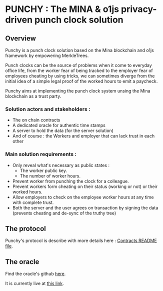 # PUNCHY : The MINA & o1js privacy-driven punch clock solution

## Overview

Punchy is a punch clock solution based on the Mina blockchain and o1js framework by empowering MerkleTrees.

Punch clocks can be the source of problems when it come to everyday office life, from the worker
fear of being tracked to the employer fear of employees cheating by using tricks,
we can sometimes diverge from the initial idea of a simple legal proof of the worked
hours to emit a paycheck.

Punchy aims at implementing the punch clock system unsing the Mina blockchain as a trust party.

### Solution actors and stakeholders :
- The on chain contracts
- A dedicated oracle for authentic time stamps
- A server to hold the data (for the server solution)
- And of course : the Workers and employer that can lack trust in each other

### Main solution requirements :

- Only reveal what's necessary as public states :
  - The worker public key.
  - The number of worker hours.
- Prevent worker from punching the clock for a colleague.
- Prevent workers form cheating on their status (working or not) or their worked hours.
- Allow employers to check on the employee worker hours at any time with complete trust.
- Both the server and the user agrees on transaction by signing the data (prevents cheating and de-sync of the truthy tree)

## The protocol

Punchy's protocol is describe with more details here : [Contracts README file](./contracts/README.md).

## The oracle

Find the oracle's github [here](https://github.com/0BAB1/punchy-oracle).

It is currently live at [this link](https://punchoracle.netlify.app/.netlify/functions/api).